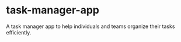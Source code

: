 # task-manager-app
A task manager app to help individuals and teams organize their tasks efficiently.
